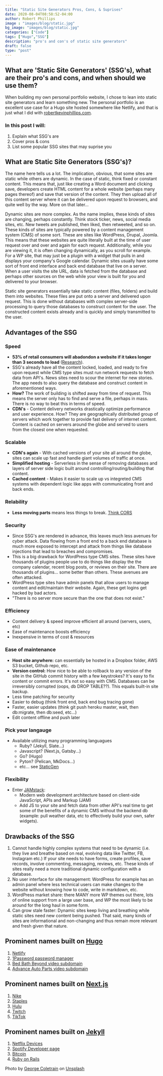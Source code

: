 ```yaml
---
title: "Static Site Generators Pros, Cons, & Suprises"
date: 2020-08-04T08:58:52-04:00
author: Robert Phillips
image : "images/blog/static.jpg"
bg_image: "images/blog/static.jpg"
categories: ["Code"]
tags: ["Hugo","SSG"]
description: "pro's and con's of static site generators"
draft: false
type: "post"
---
```


## What are 'Static Site Generators' (SSG's), what are their pro's and cons, and when should we use them?

When building my own personal portfolio website, I chose to lean into static site generators and learn something new. The personal portfolio is an excellent use case for a Hugo site hosted somewhere like Netlify, and that is just what I did with [robertkevinphillips.com](https://robertkevinphillips.com).

### In this post I will:
1. Explain what SSG's are
1. Cover pros & cons
1. List some popular SSG sites that may suprise you

## What are Static Site Generators (SSG's)?
The name here tells us a lot. The implication, obvious, that some sites are static while others are dynamic. In the case of static, think fixed or constant content. This means that, just like creating a Word document and clicking save, developers create HTML content for a whole website (perhaps many pages thereof) and save that version of the content. They then upload all of this content server where it can be delivered upon request to browsers, and quite well by the way. More on that later...

Dynamic sites are more complex. As the name implies, these kinds of sites are changing, perhaps constantly. Think stock ticker, news, social media sites, etc. New tweets are published, then liked, then retweeted, and so on. These kinds of sites are typically powered by a content management system (CMS) of some sort. These are sites like WordPress, Drupal, Joomla. This means that these websites are quite literally built at the time of user request over and over and again for each request. Additionally, while you are viewing it, it is often changing dynamically, as you scroll for example. For a WP site, that may just be a plugin with a widget that pulls in and displays your company's Google calendar. Dynamic sites usually have some sort of front end interface and back end database that live on a server. When a user visits the site URL, data is fetched from the database and perhaps other sources on the web while your view is built for you and delivered to your browser.

Static site generators essentially take static content (files, folders) and build them into websites. These files are put onto a server and delivered upon request. This is done without databases with complex server-side processing to query those databases to construct content for the user. The constructed content exists already and is quickly and simply transmitted to the user.

## Advantages of the SSG
### **Speed**  
- **53% of retail consumers will abadondon a website if it takes longer than 3 seconds to load** ([Research](https://www.marketingdive.com/news/google-53-of-mobile-users-abandon-sites-that-take-over-3-seconds-to-load/426070/)).  
- SSG's already have all the content locked, loaded, and ready to fire upon request while CMS type sites must run network requests to fetch data from API's. News sites need to scour the internet for new stories. The app needs to also query the database and construct content in aforementioned ways.  
- **How?** The work of building is shifted away from time of request. This means the server only has to find and serve a file, perhaps in mass. There is no way to beat this in terms of speed.
- **CDN's** - Content delivery networks drastically optimize performance and user experience. How? They are geographically distributed group of servers which work together to provide fast delivery of internet content. Content is cached on servers around the globe and served to users from the closest one when requested.

### **Scalable**   
- **CDN's again** - With cached versions of your site all around the globe, sites can scale up fast and handle giant volumes of traffic at once.
- **Simplified hosting** - Serverless in the sense of removing databases and layers of server side logic built around controlling/routing/building that content.
- **Cached content** - Makes it easier to scale up vs integreted CMS systems with dependent logic like apps with communicating front and back ends.

### **Relability**  
- **Less moving parts** means less things to break. [Think CORS](https://developer.mozilla.org/en-US/docs/Web/HTTP/CORS) 

### **Security**  
- Since SSG's are rendered in advance, this leaves much less avenues for cyber attack. Data flowing from a front end to a back end database is much more exposed to intercept and attack from things like database injections that lead to breaches and compromises.
- This is a big drawback for WordPress type CMS sites. These sites have thousands of plugins people use to do things like display the the company calendar, recent blog posts, or reviews on their site. There are thousands of plugins... some better than others. These avenues are often attacked.
- WordPress type sites have admin panels that allow users to manage content and edit/maintain their website. Again, these get logins get hacked by bad actors.
- "There is no server more secure than the one that does not exist."

### **Efficiency**  
- Content delivery & speed improve efficient all around (servers, users, etc)
- Ease of maintenance boosts efficiency
- Inexpensive in terms of cost & resources

### **Ease of maintenance**  
- **Host site anywhere:** can essentially be hosted in a Dropbox folder, AWS S3 bucket, Github repo, etc.
- **Version control:** How nice to be able to rollback to any version of the site in the GitHub commit history with a few keystrokes? It's easy to fix content or commit errors. It's not so easy with CMS. Databases can be irreversibly corrupted (oops, db DROP TABLE??). This equals built-in site backup.
- Less time patching for security
- Easier to debug (think front end, back end bug tracing gone)
- Faster, easier updates (think git push heroku master, wait, then db:migrate, then db:seed, etc...)
- Edit content offline and push later

### **Pick your langauge**   
- Available utilizing many programming languagues
    * Ruby? (Jekyll, Slate...)
    * Javascript? (Next.js, Gatsby...) 
    * Go? (Hugo)
    * Pyton? (Pelican, MkDocs...)
    * etc... see [StaticGen](https://www.staticgen.com/)

### **Flexibility**  
- Enter [JAMstack](https://jamstack.org/): 
    * Modern web development architecture based on client-side JavaScript, APIs and Markup (JAM)
    * Add JS to your site and fetch data from other API's real time to get some of the benefits of a dynamic CMS without the backend db (example: pull weather data, etc to effectively build your own, safer widgets).

## Drawbacks of the SSG
1. Cannot handle highly complex systems that need to be dynamic (i.e. they live and breathe based on real, evolving data like Twitter, FB, Instagram etc.) If your site needs to have forms, create profiles, save records, involve commenting, messaging, reviews, etc. These kinds of sites really need a more traditional dynamic configuration with a database.
1. No user interface for site management: WordPress for example has an admin panel where less technical users can make changes to the website without knowing how to code, write in markdown, etc.
1. WordPress market share: there MANY more WP themes out there, lots of online support from a large user base, and WP the most likely to be around for the long haul in some form.
1. Can grow stale faster: Dynamic sites keep living and breathing while static sites need new content being pushed. That said, many kinds of sites are informational and non-changing and thus remain more relevant and fresh given that nature.

## Prominent names built on [Hugo](https://gohugo.io/)
1. [Netlify](https://netlify.com)
1. [1Password password manager](https://1password.com/)
1. [Bed Bath Beyond video subdomain](https://video.bedbathandbeyond.com/)
1. [Advance Auto Parts video subdomain](https://video.advanceautoparts.com/)

## Prominent names built on [Next.js](https://nextjs.org/showcase)
1. [Nike](https://devices.netflix.com/en/)
1. [Staples](https://m.staples.com)
1. [Hulu](https://hulu.com)
1. [Twitch](https://m.twitch.tv)
1. [TikTok](https://tiktok.com/en/)

## Prominent names built on [Jekyll](https://jekyllrb.com/showcase/)
1. [Netflix Devices](https://devices.netflix.com/en/)
1. [Spotify Developer page](https://developer.spotify.com/)
1. [Bitcoin](https://bitcoin.org/en/)
1. [Ruby on Rails](https://rubyonrails.org/)

Photo by [George Coletrain](https://unsplash.com/@georgecoletrain?utm_source=unsplash&amp;utm_medium=referral&amp;utm_content=creditCopyText) on [Unsplash](https://unsplash.com/s/photos/static?utm_source=unsplash&amp;utm_medium=referral&amp;utm_content=creditCopyText)